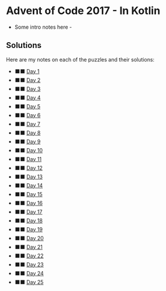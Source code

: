 # Advent of Code 2017 - In Kotlin

- Some intro notes here - 

## Solutions

Here are my notes on each of the puzzles and their solutions:

* &#11035;&#11035; [Day 1](day01/.)
* &#11035;&#11035; [Day 2](day02/.)
* &#11035;&#11035; [Day 3](day03/.)
* &#11035;&#11035; [Day 4](day04/.)
* &#11035;&#11035; [Day 5](day05/.)
* &#11035;&#11035; [Day 6](day06/.)
* &#11035;&#11035; [Day 7](day07/.)
* &#11035;&#11035; [Day 8](day08/.)
* &#11035;&#11035; [Day 9](day09/.)
* &#11035;&#11035; [Day 10](day10/.)
* &#11035;&#11035; [Day 11](day11/.)
* &#11035;&#11035; [Day 12](day12/.)
* &#11035;&#11035; [Day 13](day13/.)
* &#11035;&#11035; [Day 14](day14/.)
* &#11035;&#11035; [Day 15](day15/.)
* &#11035;&#11035; [Day 16](day16/.)
* &#11035;&#11035; [Day 17](day17/.)
* &#11035;&#11035; [Day 18](day18/.)
* &#11035;&#11035; [Day 19](day19/.)
* &#11035;&#11035; [Day 20](day20/.)
* &#11035;&#11035; [Day 21](day21/.)
* &#11035;&#11035; [Day 22](day22/.)
* &#11035;&#11035; [Day 23](day23/.)
* &#11035;&#11035; [Day 24](day24/.)
* &#11035;&#11035; [Day 25](day25/.)
